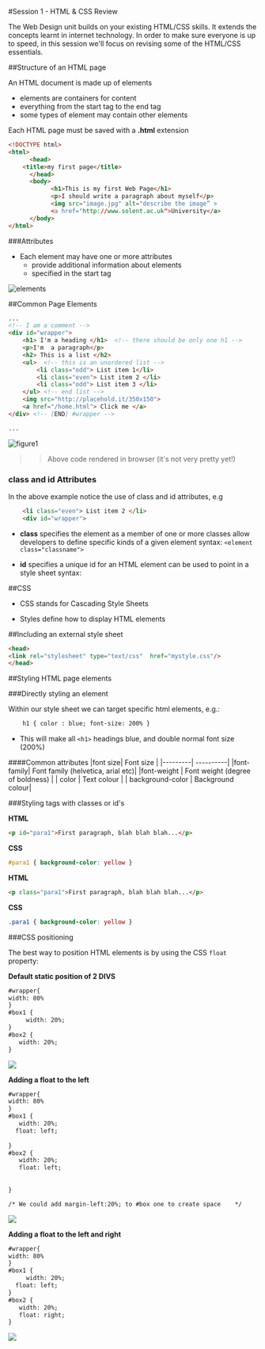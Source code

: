 #Session 1  - HTML & CSS Review

The Web Design unit builds on your existing HTML/CSS skills. It extends the concepts learnt in internet technology. In order to make sure everyone is up to speed, in this session we'll focus on revising some of the HTML/CSS essentials. 

##Structure of an HTML page

An HTML document is made up of elements 
 - elements are containers for content - everything from the start tag to the end tag - some types of element may contain other elements

Each HTML page must be saved with a **.html** extension

```html 
<!DOCTYPE html><html>      <head>	<title>my first page</title>      </head>      <body>			<h1>This is my first Web Page</h1>			<p>I should write a paragraph about myself</p>			<img src="image.jpg" alt="describe the image” >			<a href="http://www.solent.ac.uk">University</a>      </body></html>```

###Attributes 

 - Each element may have one or more attributes
	- provide additional information about elements   - specified in the start tag

![elements](assets/elements.png)

##Common Page Elements 

```html
...
<!-- I am a comment --> 
<div id="wrapper"> 
	<h1> I'm a heading </h1>  <!-- there should be only one h1 -->
	<p>I'm  a paragraph</p>
	<h2> This is a list </h2>
	<ul>  <!-- this is an unordered list -->
		<li class="odd"> List item 1</li>
		<li class="even"> List item 2 </li>
		<li class="odd"> List item 3 </li>
	</ul> <!-- end list -->	
	<img src="http://placehold.it/350x150">
	<a href="/home.html"> Click me </a> 
</div> <!-- [END] #wrapper --> 

...
```

![figure1](assets/figure1.png)

>> Above code rendered in browser (it's not very pretty yet!)


### class and id AttributesIn the above example notice the use of class and id attributes, e.g

```html 
	<li class="even"> List item 2 </li>
	<div id="wrapper"> 
```

- **class** specifies the element as a member of one or more classes allow developers to define specific kinds of a given elementsyntax:   `<element class="classname">`


- **id** specifies a unique id for an HTML elementcan be used to point in a style sheetsyntax: <element id="id">
##CSS 

- CSS stands for Cascading Style Sheets - Styles define how to display HTML elements##Including an external style sheet 

```html
<head><link rel="stylesheet" type="text/css"  href="mystyle.css"/></head>
```

##Styling HTML page elements 


###Directly styling an element 

Within our style sheet we can target specific html elements, e.g.:

```html 
 	h1 { color : blue; font-size: 200% } 
```

- This will make all `<h1>` headings blue, and double normal font size (200%)

####Common attributes 
|font size| Font size |
|---------| ----------|
|font-family| Font family (helvetica, arial etc)|
|font-weight | Font weight (degree of boldness) |
| color | Text colour |
| background-color | 	Background colour|


###Styling tags with classes or id's 

**HTML**

```html
<p id="para1">First paragraph, blah blah blah...</p>
```

**CSS**

```css
#para1 { background-color: yellow }
```


**HTML**

```html
<p class="para1">First paragraph, blah blah blah...</p>
```


**CSS**

```css
.para1 { background-color: yellow }
```



###CSS positioning 

The best way to position HTML elements is by using the CSS `float`
property:

**Default static position of 2 DIVS**

```html
#wrapper{width: 80%}#box1 {     width: 20%;}#box2 {      width: 20%;   }
```

![](assets/normal.png)



**Adding a float to the left**

```html
#wrapper{width: 80%}#box1 {   width: 20%;  float: left;
  }#box2 {      width: 20%;    float: left; 
   
     }

/* We could add margin-left:20%; to #box one to create space 	*/

```

![](assets/floatedleft.png)



**Adding a float to the left and right**

```html
#wrapper{width: 80%}#box1 {     width: 20%;  float: left;}#box2 {      width: 20%;    float: right;   }

```

![](assets/floatleftandright.png)


